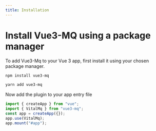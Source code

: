 ```yaml
---
title: Installation
---
```

# Install Vue3-MQ using a package manager

To add Vue3-Mq to your Vue 3 app, first install it using your chosen package manager.

<CodeGroup>
  <CodeGroupItem title="NPM" active>

```bash
npm install vue3-mq
```

  </CodeGroupItem>

  <CodeGroupItem title="Yarn">
  
```bash
yarn add vue3-mq
```

  </CodeGroupItem>
</CodeGroup>

Now add the plugin to your app entry file

```js
import { createApp } from "vue";
import { VitalMq } from "vue3-mq";
const app = createApp({});
app.use(VitalMq);
app.mount("#app");
```